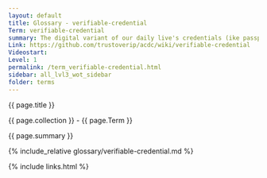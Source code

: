 ```yaml
---
layout: default
title: Glossary - verifiable-credential
Term: verifiable-credential
summary: The digital variant of our daily live's credentials (ike passport, driver's license), but in a machine-verifiable way
Link: https://github.com/trustoverip/acdc/wiki/verifiable-credential
Videostart: 
Level: 1
permalink: /term_verifiable-credential.html
sidebar: all_lvl3_wot_sidebar
folder: terms
---
```


{{ page.title }}

{{ page.collection }} - {{ page.Term }}

   {{ page.summary }}

{% include_relative glossary/verifiable-credential.md %}

 {% include links.html %} 
